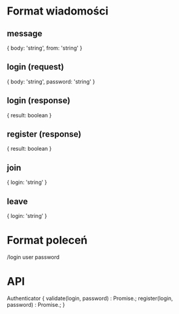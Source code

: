 # Format wiadomości
## message
{
    body: 'string',
    from: 'string'
}

## login (request)
{
    body: 'string',
    password: 'string'
}

## login (response)
{
    result: boolean
}

## register (response)
{
    result: boolean
}

## join
{
    login: 'string'
}

## leave
{
    login: 'string'
}


# Format poleceń
/login user password


# API
Authenticator {
    validate(login, password) : Promise.<boolean>;
    register(login, password) : Promise.<undefined>;
}
